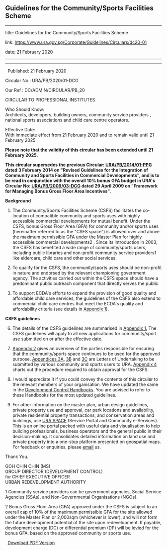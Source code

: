 ## Guidelines for the Community/Sports Facilities Scheme
---
title: Guidelines for the Community/Sports Facilities Scheme

link: https://www.ura.gov.sg/Corporate/Guidelines/Circulars/dc20-01

date: 21 February 2020

---

-----------------------------------------------------

  Published: 21 February 2020

Circular No : URA/PB/2020/01-DCG

Our Ref : DC/ADMIN/CIRCULAR/PB\_20

  

CIRCULAR TO PROFESSIONAL INSTITUTES  

  

Who Should Know:  
Architects, developers, building owners, community service providers , national sports associations and child care centre operators.

  

Effective Date:  
With immediate effect from 21 February 2020 and to remain valid until 21 February 2025

  

**Please note that the validity of this circular has been extended until 21 February 2025.**

**This circular supersedes the previous Circular: [URA/PB/2014/01-PPG](https://www.ura.gov.sg/Corporate/Data/circulars/Archive/2014/Feb/dc14-01) dated 3 February 2014 on "Revised Guidelines for the Integration of Community and Sports Facilities in Commercial Developments", and is to be read in conjunction with the overall 10% bonus GFA budget in URA's Circular No: [URA/PB/2009/03-DCG](https://www.ura.gov.sg/Corporate/Data/circulars/Archive/2009/apr/dc09-03) dated 29 April 2009 on "Framework for Managing Bonus Gross Floor Area Incentives".**

  
**Background**

1.  The Community/Sports Facilities Scheme (CSFS) facilitates the co-location of compatible community and sports uses with highly accessible commercial developments for mutual benefit. Under the CSFS, bonus Gross Floor Area (GFA) for community and/or sports uses (hereinafter referred to as the "CSFS space") is allowed over and above the maximum permissible GFA under the Master Plan for highly accessible commercial developments2 . Since its introduction in 2003, the CSFS has benefited a wide range of community/sports users, including public libraries and non-profit community service providers1 like eldercare, child care and other social services.  
      
    
2.  To qualify for the CSFS, the community/sports uses should be non-profit in nature and endorsed by the relevant championing government agency. The activities carried out within the CSFS space should have a predominant public outreach component that directly serves the public.  
      
    
3.  To support ECDA's efforts to expand the provision of good quality and affordable child care services, the guidelines of the CSFS also extend to commercial child care centres that meet the ECDA's quality and affordability criteria (see details in [Appendix 1](https://www.ura.gov.sg/-/media/Corporate/Guidelines/Development-control/Circulars/2020/Feb/dc20-01---App1-4.pdf)).
  
**CSFS guidelines**

6.  The details of the CSFS guidelines are summarised in [Appendix 1](https://www.ura.gov.sg/-/media/Corporate/Guidelines/Development-control/Circulars/2020/Feb/dc20-01---App1-4.pdf)[.](https://www.ura.gov.sg/uol/-/media/User%20Defined/URA%20Online/circulars/2014/Feb/dc14-01app1.pdf?la=en) The CSFS guidelines will apply to all new applications for community/sport use submitted on or after the effective date.  
      
    
7.  [Appendix 2](https://www.ura.gov.sg/-/media/Corporate/Guidelines/Development-control/Circulars/2020/Feb/dc20-01---App1-4.pdf#page=8) gives an overview of the parties responsible for ensuring that the community/sports space continues to be used for the approved purpose. [Appendices 3A](https://www.ura.gov.sg/-/media/Corporate/Guidelines/Development-control/Circulars/2020/Feb/dc20-01---App1-4.pdf#page=9), [3B](https://www.ura.gov.sg/-/media/Corporate/Guidelines/Development-control/Circulars/2020/Feb/dc20-01---App1-4.pdf#page=12) and [3C](https://www.ura.gov.sg/-/media/Corporate/Guidelines/Development-control/Circulars/2020/Feb/dc20-01---App1-4.pdf#page=14) are Letters of Undertaking to be submitted by various community and sports users to URA. [Appendix 4](https://www.ura.gov.sg/-/media/Corporate/Guidelines/Development-control/Circulars/2020/Feb/dc20-01---App1-4.pdf#page=17) charts out the procedure required to obtain approval for the CSFS.  
      
    
8.  I would appreciate it if you could convey the contents of this circular to the relevant members of your organisation. We have updated the same in the [Development Control Handbooks](https://www.ura.gov.sg/Corporate/Guidelines/Development-Control). You are advised to refer to these Handbooks for the most updated guidelines.  
      
    
9.  For other information on the master plan, urban design guidelines, private property use and approval, car park locations and availability, private residential property transactions, and conservation areas and buildings, use [URA SPACE](https://www.ura.gov.sg/maps/) (Service Portal and Community e-Services). This is an online portal packed with useful data and visualisation to help building professionals, business operators and the general public in their decision-making. It consolidates detailed information on land use and private property into a one-stop platform presented on geospatial maps. For feedback or enquiries, please [email](https://www.ura.gov.sg/feedbackWeb/contactus_feedback.jsp) us.

Thank You.  
  
GOH CHIN CHIN (MS)  
GROUP DIRECTOR (DEVELOPMENT CONTROL)  
for CHIEF EXECUTIVE OFFICER  
URBAN REDEVELOPMENT AUTHORITY  
  



  



1 Community service providers can be government agencies, Social Service Agencies (SSAs), and Non-Governmental Organisations (NGOs).

[](file:///C:/Users/uraykaze/AppData/Local/Microsoft/Windows/INetCache/Content.Outlook/FY9KD6DI/CSFS%20Circular%202020.docx#_ftnref1)2 Bonus Gross Floor Area (GFA) approved under the CSFS is subject to an overall cap of 10% of the maximum permissible GFA for the site allowed under the Master Plan or 2,000sqm (whichever is lower), and will not form the future development potential of the site upon redevelopment. If payable, development charge (DC) or differential premium (DP) will be levied for the bonus GFA, based on the approved community or sports use.

  



  [Download PDF Version](https://www.ura.gov.sg/services/download_file.aspx?f={8FE45517-DB11-4ADE-A09E-57DD8CC5D35A})


